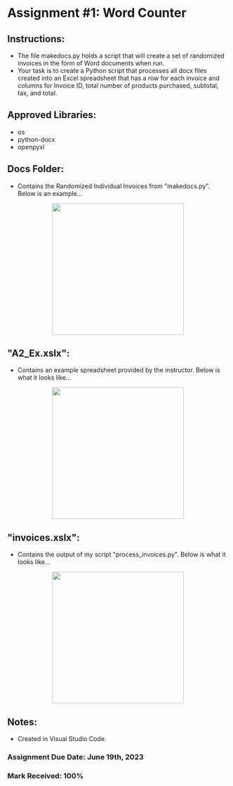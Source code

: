 # Assignment #1: Word Counter

## Instructions: 
- The file makedocs.py holds a script that will create a set of randomized invoices in the form of Word documents when run.
- Your task is to create a Python script that processes all docx files created into an Excel spreadsheet that has a row for each invoice and columns for Invoice ID, total number of products purchased, subtotal, tax, and total.

## Approved Libraries: 
- os
- python-docx
- openpyxl

## Docs Folder: 
- Contains the Randomized Individual Invoices from "makedocs.py". Below is an example...

<p align="center">
<img width="300" src="https://github.com/matthewantonis-georgiancollege/Python_COMP1112/assets/122380719/de324f4d-f679-4282-b9e2-35f05c8b6dd0">
<p/>


## "A2_Ex.xslx": 
- Contains an example spreadsheet provided by the instructor. Below is what it looks like...

<p align="center">
<img width="300" src="https://github.com/matthewantonis-georgiancollege/Python_COMP1112/assets/122380719/fdba6676-1c65-4bec-a397-ee0fe0c5dbb5">
<p/>

## "invoices.xslx": 
- Contains the output of my script "process_invoices.py". Below is what it looks like... 

<p align="center">
<img width="300" src="https://github.com/matthewantonis-georgiancollege/Python_COMP1112/assets/122380719/35dd46ca-e9b0-4b52-b83a-79599e3e309d">
<p/>

## Notes: 
- Created in Visual Studio Code.

### Assignment Due Date: June 19th, 2023
### Mark Received: 100%
